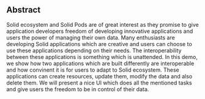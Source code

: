 ## Abstract

Solid ecosystem and Solid Pods are of great interest as they promise to give application developers freedom of developing innovative applications and users the power of managing their own data. Many enthusiasts are developing Solid applications which are creative and users can choose to use these applications depending on their needs. The interoperability between these applications is something which is unattended. In this demo, we show how two applications which are built differently are interoperable and how convinent it is for users to adapt to Solid ecosystem. These applications can create resources, update them, modify the data and also delete them. We will present a nice UI which does all the mentioned tasks and give users the freedom to be in control of their data.